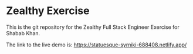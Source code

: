 # Zealthy Exercise

This is the git repository for the Zealthy Full Stack Engineer Exercise for Shabab Khan.

The link to the live demo is: https://statuesque-syrniki-688408.netlify.app/
